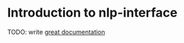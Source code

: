 # Introduction to nlp-interface

TODO: write [great documentation](http://jacobian.org/writing/what-to-write/)
